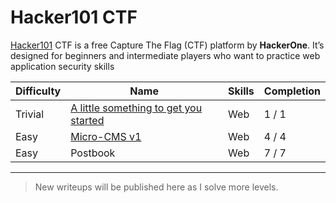 # Hacker101 CTF 
[Hacker101](https://ctf.hacker101.com/) CTF is a free Capture The Flag (CTF) platform by **HackerOne**. It’s designed for beginners and intermediate players who want to practice web application security skills

| Difficulty | Name              | Skills               | Completion |
|------------|-------------------|----------------------|------------|
| Trivial       | [A little something to get you started](https://github.com/Chris-Christian/Hacker101-CTF-writeups/tree/main/A%20little%20something%20to%20get%20you%20started)    | Web           | 1 / 1         |
| Easy     | [Micro-CMS v1](https://github.com/Chris-Christian/Hacker101-CTF-writeups/tree/main/Micro-CMS%20v1)   | Web | 4 / 4         |
|Easy	|Postbook	|Web	|7 / 7|
---
> New writeups will be published here as I solve more levels.
